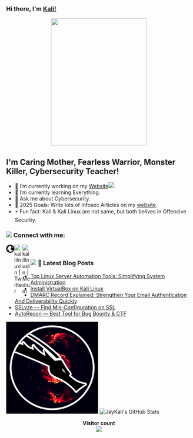 ### Hi there, I'm [Kali!](https://www.kalilinux.in) 

<p align="center">
  <img width="260" height="346" src="https://raw.githubusercontent.com/jaykali/jaykali/master/kali.gif">
</p>

## I'm Caring Mother, Fearless Warrior, Monster Killer, Cybersecurity Teacher!
 - 🔭 I’m currently working on my [Website](https://www.kalilinux.in)<img src="https://media.giphy.com/media/WUlplcMpOCEmTGBtBW/giphy.gif" width="50">
  - 🌱 I’m currently learning Everything.
  - 💬 Ask me about Cybersecurity.
  - 🥅 2025 Goals: Write lots of Infosec Articles on my [website](https://www.kalilinux.in).
  - ⚡ Fun fact: Kali & Kali Linux are not same, but both belives in Offencive Security.

### <img height="30" src="https://raw.githubusercontent.com/jaykali/jaykali/master/soulgem-homura.gif"/> Connect with me:

[<img align="left" alt="kalilinux.in" width="22px" src="https://raw.githubusercontent.com/iconic/open-iconic/master/svg/globe.svg" />][website]
[<img align="left" alt="kalilinuxIn | Twitter" width="22px" src="https://cdn.jsdelivr.net/npm/simple-icons@v3/icons/twitter.svg" />][twitter]
[<img align="left" alt="kalilinuxIn | Medium" width="22px" src="https://raw.githubusercontent.com/jaykali/jaykali/master/github.png" />][github]

<br />

### <img height="30" src="https://raw.githubusercontent.com/jaykali/jaykali/master/soulgem-sayaka.gif"/> 📕 Latest Blog Posts
<!-- BLOG-POST-LIST:START -->
- [Top Linux Server Automation Tools: Simplifying System Administration](https://www.kalilinux.in/linux-server-automation-tool/)
- [Install VirtualBox on Kali Linux](https://www.kalilinux.in/install-virtualbox-on-kali-linux/)
- [DMARC Record Explained: Strengthen Your Email Authentication And Deliverability Quickly](https://www.kalilinux.in/dmarc-record/)
- [SSLyze — Find Mis-Configuration on SSL](https://www.kalilinux.in/sslyze/)
- [AutoRecon — Best Tool for Bug Bounty &amp; CTF](https://www.kalilinux.in/autorecon/)
<!-- BLOG-POST-LIST:END -->
<img width="250" height="250" src="https://raw.githubusercontent.com/jaykali/jaykali/master/kali%20dragon.gif"/>
<img src="https://github-readme-stats.vercel.app/api?username=jaykali&&show_icons=true&theme=radical&line_height=27&v=5" alt="JayKali's GitHub Stats" />
<p align="center"> 
  <b>Visitor count</b><br>
  <img src="https://profile-counter.glitch.me/jaykali/count.svg" />
</p>



[website]: https://www.kalilinux.in
[twitter]: https://twitter.com/KaliLinux_in
[github]: https://github.com/jaykali
